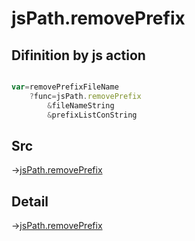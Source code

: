 # jsPath.removePrefix

## Difinition by js action

```js.js

var=removePrefixFileName
	?func=jsPath.removePrefix
		&fileNameString
		&prefixListConString
```

## Src

->[jsPath.removePrefix](https://github.com/puutaro/CommandClick/blob/master/app/src/main/java/com/puutaro/commandclick/fragment_lib/terminal_fragment/js_interface/JsPath.kt#L75)

## Detail

->[jsPath.removePrefix](https://github.com/puutaro/CommandClick/blob/master/md/developer/js_interface/details/JsPath/removePrefix.md)
